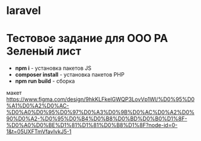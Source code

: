 # laravel
<h1>Тестовое задание для ООО РА Зеленый лист</h1>

<ul>
    <li><strong>npm i</strong> - установка пакетов JS</li>
    <li><strong>composer install</strong> - установка пакетов PHP</li>
    <li><strong>npm run build</strong> - сборка</li>
</ul>

макет https://www.figma.com/design/9hkKLFkeIGWQP3LovVp1Wl/%D0%95%D0%A1%D0%A2%D0%AC-%D0%A0%D0%95%D0%97%D0%A3%D0%9B%D0%AC%D0%A2%D0%90%D0%A2-%D0%95%D0%B4%D0%B8%D0%BD%D0%B0%D1%8F-%D0%A0%D0%BE%D1%81%D1%81%D0%B8%D1%8F?node-id=0-1&t=05UXFTmVfavIvkJ5-1